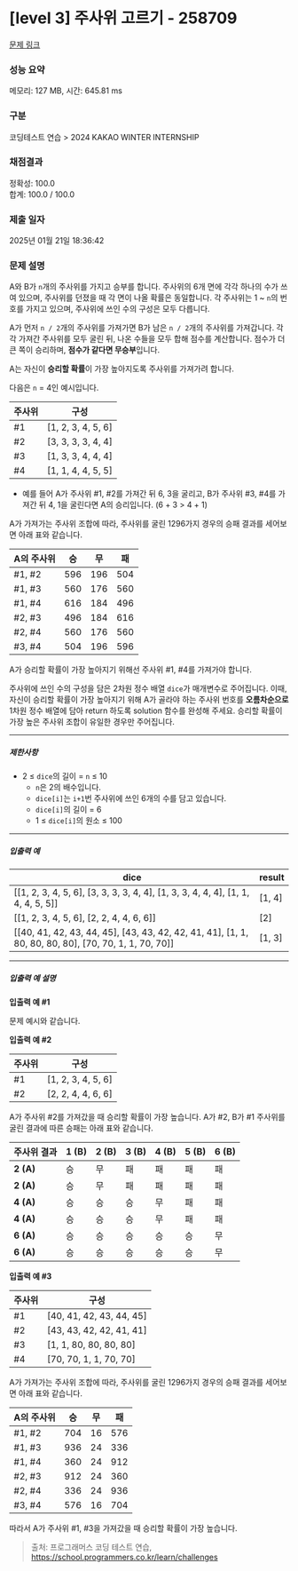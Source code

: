 # [level 3] 주사위 고르기 - 258709 

[문제 링크](https://school.programmers.co.kr/learn/courses/30/lessons/258709?language=java) 

### 성능 요약

메모리: 127 MB, 시간: 645.81 ms

### 구분

코딩테스트 연습 > 2024 KAKAO WINTER INTERNSHIP

### 채점결과

정확성: 100.0<br/>합계: 100.0 / 100.0

### 제출 일자

2025년 01월 21일 18:36:42

### 문제 설명

<p>A와 B가 <code>n</code>개의 주사위를 가지고 승부를 합니다. 주사위의 6개 면에 각각 하나의 수가 쓰여 있으며, 주사위를 던졌을 때 각 면이 나올 확률은 동일합니다. 각 주사위는 1 ~ <code>n</code>의 번호를 가지고 있으며, 주사위에 쓰인 수의 구성은 모두 다릅니다. </p>

<p>A가 먼저 <code>n / 2</code>개의 주사위를 가져가면 B가 남은 <code>n / 2</code>개의 주사위를 가져갑니다. 각각 가져간 주사위를 모두 굴린 뒤, 나온 수들을 모두 합해 점수를 계산합니다. 점수가 더 큰 쪽이 승리하며, <strong>점수가 같다면 무승부</strong>입니다.</p>

<p>A는 자신이 <strong>승리할 확률</strong>이 가장 높아지도록 주사위를 가져가려 합니다.</p>

<p>다음은 <code>n</code> = 4인 예시입니다.</p>
<table class="table">
        <thead><tr>
<th>주사위</th>
<th>구성</th>
</tr>
</thead>
        <tbody><tr>
<td>#1</td>
<td>[1, 2, 3, 4, 5, 6]</td>
</tr>
<tr>
<td>#2</td>
<td>[3, 3, 3, 3, 4, 4]</td>
</tr>
<tr>
<td>#3</td>
<td>[1, 3, 3, 4, 4, 4]</td>
</tr>
<tr>
<td>#4</td>
<td>[1, 1, 4, 4, 5, 5]</td>
</tr>
</tbody>
      </table>
<ul>
<li>예를 들어 A가 주사위 #1, #2를 가져간 뒤 6, 3을 굴리고, B가 주사위 #3, #4를 가져간 뒤 4, 1을 굴린다면 A의 승리입니다. (6 + 3 &gt; 4 + 1)</li>
</ul>

<p>A가 가져가는 주사위 조합에 따라, 주사위를 굴린 1296가지 경우의 승패 결과를 세어보면 아래 표와 같습니다.</p>
<table class="table">
        <thead><tr>
<th>A의 주사위</th>
<th>승</th>
<th>무</th>
<th>패</th>
</tr>
</thead>
        <tbody><tr>
<td>#1, #2</td>
<td>596</td>
<td>196</td>
<td>504</td>
</tr>
<tr>
<td>#1, #3</td>
<td>560</td>
<td>176</td>
<td>560</td>
</tr>
<tr>
<td>#1, #4</td>
<td>616</td>
<td>184</td>
<td>496</td>
</tr>
<tr>
<td>#2, #3</td>
<td>496</td>
<td>184</td>
<td>616</td>
</tr>
<tr>
<td>#2, #4</td>
<td>560</td>
<td>176</td>
<td>560</td>
</tr>
<tr>
<td>#3, #4</td>
<td>504</td>
<td>196</td>
<td>596</td>
</tr>
</tbody>
      </table>
<p>A가 승리할 확률이 가장 높아지기 위해선 주사위 #1, #4를 가져가야 합니다.</p>

<p>주사위에 쓰인 수의 구성을 담은 2차원 정수 배열 <code>dice</code>가 매개변수로 주어집니다. 이때, 자신이 승리할 확률이 가장 높아지기 위해 A가 골라야 하는 주사위 번호를 <strong>오름차순으로</strong> 1차원 정수 배열에 담아 return 하도록 solution 함수를 완성해 주세요. 승리할 확률이 가장 높은 주사위 조합이 유일한 경우만 주어집니다. </p>

<hr>

<h5>제한사항</h5>

<ul>
<li>2 ≤ <code>dice</code>의 길이 = <code>n</code> ≤ 10

<ul>
<li><code>n</code>은 2의 배수입니다.</li>
<li><code>dice[i]</code>는 <code>i+1</code>번 주사위에 쓰인 6개의 수를 담고 있습니다.</li>
<li><code>dice[i]</code>의 길이 = 6</li>
<li>1 ≤ <code>dice[i]</code>의 원소 ≤ 100</li>
</ul></li>
</ul>

<hr>

<h5>입출력 예</h5>
<table class="table">
        <thead><tr>
<th>dice</th>
<th>result</th>
</tr>
</thead>
        <tbody><tr>
<td>[[1, 2, 3, 4, 5, 6], [3, 3, 3, 3, 4, 4], [1, 3, 3, 4, 4, 4], [1, 1, 4, 4, 5, 5]]</td>
<td>[1, 4]</td>
</tr>
<tr>
<td>[[1, 2, 3, 4, 5, 6], [2, 2, 4, 4, 6, 6]]</td>
<td>[2]</td>
</tr>
<tr>
<td>[[40, 41, 42, 43, 44, 45], [43, 43, 42, 42, 41, 41], [1, 1, 80, 80, 80, 80], [70, 70, 1, 1, 70, 70]]</td>
<td>[1, 3]</td>
</tr>
</tbody>
      </table>
<hr>

<h5>입출력 예 설명</h5>

<p><strong>입출력 예 #1</strong></p>

<p>문제 예시와 같습니다.</p>

<p><strong>입출력 예 #2</strong></p>
<table class="table">
        <thead><tr>
<th>주사위</th>
<th>구성</th>
</tr>
</thead>
        <tbody><tr>
<td>#1</td>
<td>[1, 2, 3, 4, 5, 6]</td>
</tr>
<tr>
<td>#2</td>
<td>[2, 2, 4, 4, 6, 6]</td>
</tr>
</tbody>
      </table>
<p>A가 주사위 #2를 가져갔을 때 승리할 확률이 가장 높습니다. A가 #2, B가 #1 주사위를 굴린 결과에 따른 승패는 아래 표와 같습니다.</p>
<table class="table">
        <thead><tr>
<th>주사위 결과</th>
<th>1 (B)</th>
<th>2 (B)</th>
<th>3 (B)</th>
<th>4 (B)</th>
<th>5 (B)</th>
<th>6  (B)</th>
</tr>
</thead>
        <tbody><tr>
<td><strong>2 (A)</strong></td>
<td>승</td>
<td>무</td>
<td>패</td>
<td>패</td>
<td>패</td>
<td>패</td>
</tr>
<tr>
<td><strong>2 (A)</strong></td>
<td>승</td>
<td>무</td>
<td>패</td>
<td>패</td>
<td>패</td>
<td>패</td>
</tr>
<tr>
<td><strong>4 (A)</strong></td>
<td>승</td>
<td>승</td>
<td>승</td>
<td>무</td>
<td>패</td>
<td>패</td>
</tr>
<tr>
<td><strong>4 (A)</strong></td>
<td>승</td>
<td>승</td>
<td>승</td>
<td>무</td>
<td>패</td>
<td>패</td>
</tr>
<tr>
<td><strong>6 (A)</strong></td>
<td>승</td>
<td>승</td>
<td>승</td>
<td>승</td>
<td>승</td>
<td>무</td>
</tr>
<tr>
<td><strong>6 (A)</strong></td>
<td>승</td>
<td>승</td>
<td>승</td>
<td>승</td>
<td>승</td>
<td>무</td>
</tr>
</tbody>
      </table>
<p><strong>입출력 예 #3</strong></p>
<table class="table">
        <thead><tr>
<th>주사위</th>
<th>구성</th>
</tr>
</thead>
        <tbody><tr>
<td>#1</td>
<td>[40, 41, 42, 43, 44, 45]</td>
</tr>
<tr>
<td>#2</td>
<td>[43, 43, 42, 42, 41, 41]</td>
</tr>
<tr>
<td>#3</td>
<td>[1, 1, 80, 80, 80, 80]</td>
</tr>
<tr>
<td>#4</td>
<td>[70, 70, 1, 1, 70, 70]</td>
</tr>
</tbody>
      </table>
<p>A가 가져가는 주사위 조합에 따라, 주사위를 굴린 1296가지 경우의 승패 결과를 세어보면 아래 표와 같습니다.</p>
<table class="table">
        <thead><tr>
<th>A의 주사위</th>
<th>승</th>
<th>무</th>
<th>패</th>
</tr>
</thead>
        <tbody><tr>
<td>#1, #2</td>
<td>704</td>
<td>16</td>
<td>576</td>
</tr>
<tr>
<td>#1, #3</td>
<td>936</td>
<td>24</td>
<td>336</td>
</tr>
<tr>
<td>#1, #4</td>
<td>360</td>
<td>24</td>
<td>912</td>
</tr>
<tr>
<td>#2, #3</td>
<td>912</td>
<td>24</td>
<td>360</td>
</tr>
<tr>
<td>#2, #4</td>
<td>336</td>
<td>24</td>
<td>936</td>
</tr>
<tr>
<td>#3, #4</td>
<td>576</td>
<td>16</td>
<td>704</td>
</tr>
</tbody>
      </table>
<p>따라서 A가 주사위 #1, #3을 가져갔을 때 승리할 확률이 가장 높습니다.</p>


> 출처: 프로그래머스 코딩 테스트 연습, https://school.programmers.co.kr/learn/challenges